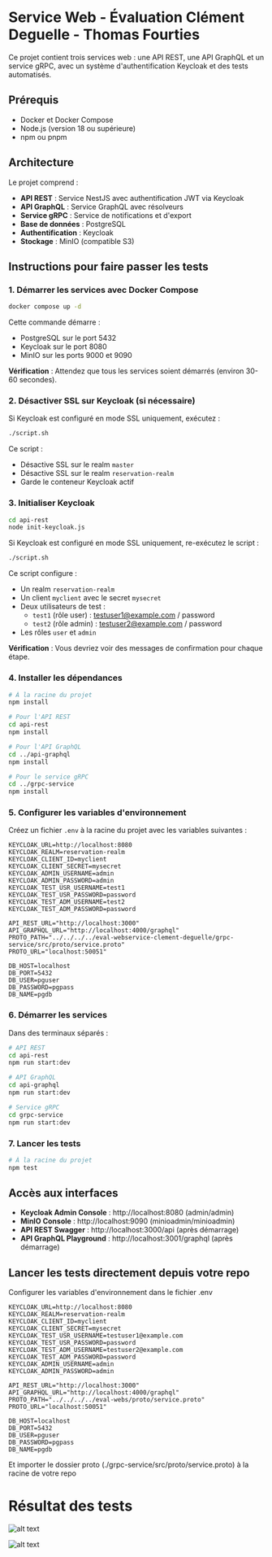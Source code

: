 # Service Web - Évaluation Clément Deguelle - Thomas Fourties

Ce projet contient trois services web : une API REST, une API GraphQL et un service gRPC, avec un système d'authentification Keycloak et des tests automatisés.

## Prérequis

- Docker et Docker Compose
- Node.js (version 18 ou supérieure)
- npm ou pnpm

## Architecture

Le projet comprend :
- **API REST** : Service NestJS avec authentification JWT via Keycloak
- **API GraphQL** : Service GraphQL avec résolveurs
- **Service gRPC** : Service de notifications et d'export
- **Base de données** : PostgreSQL
- **Authentification** : Keycloak
- **Stockage** : MinIO (compatible S3)

## Instructions pour faire passer les tests

### 1. Démarrer les services avec Docker Compose

```bash
docker compose up -d
```

Cette commande démarre :
- PostgreSQL sur le port 5432
- Keycloak sur le port 8080
- MinIO sur les ports 9000 et 9090

**Vérification** : Attendez que tous les services soient démarrés (environ 30-60 secondes).

### 2. Désactiver SSL sur Keycloak (si nécessaire)

Si Keycloak est configuré en mode SSL uniquement, exécutez :

```bash
./script.sh
```

Ce script :
- Désactive SSL sur le realm `master`
- Désactive SSL sur le realm `reservation-realm`
- Garde le conteneur Keycloak actif

### 3. Initialiser Keycloak

```bash
cd api-rest
node init-keycloak.js
```

Si Keycloak est configuré en mode SSL uniquement, re-exécutez le script :

```bash
./script.sh
```

Ce script configure :
- Un realm `reservation-realm`
- Un client `myclient` avec le secret `mysecret`
- Deux utilisateurs de test :
  - `test1` (rôle user) : testuser1@example.com / password
  - `test2` (rôle admin) : testuser2@example.com / password
- Les rôles `user` et `admin`

**Vérification** : Vous devriez voir des messages de confirmation pour chaque étape.

### 4. Installer les dépendances

```bash
# À la racine du projet
npm install

# Pour l'API REST
cd api-rest
npm install

# Pour l'API GraphQL
cd ../api-graphql
npm install

# Pour le service gRPC
cd ../grpc-service
npm install
```

### 5. Configurer les variables d'environnement

Créez un fichier `.env` à la racine du projet avec les variables suivantes :

```env
KEYCLOAK_URL=http://localhost:8080
KEYCLOAK_REALM=reservation-realm
KEYCLOAK_CLIENT_ID=myclient
KEYCLOAK_CLIENT_SECRET=mysecret
KEYCLOAK_ADMIN_USERNAME=admin
KEYCLOAK_ADMIN_PASSWORD=admin
KEYCLOAK_TEST_USR_USERNAME=test1
KEYCLOAK_TEST_USR_PASSWORD=password
KEYCLOAK_TEST_ADM_USERNAME=test2
KEYCLOAK_TEST_ADM_PASSWORD=password

API_REST_URL="http://localhost:3000"
API_GRAPHQL_URL="http://localhost:4000/graphql"
PROTO_PATH="../../../../eval-webservice-clement-deguelle/grpc-service/src/proto/service.proto"
PROTO_URL="localhost:50051"

DB_HOST=localhost
DB_PORT=5432
DB_USER=pguser
DB_PASSWORD=pgpass
DB_NAME=pgdb
```

### 6. Démarrer les services

Dans des terminaux séparés :

```bash
# API REST
cd api-rest
npm run start:dev

# API GraphQL
cd api-graphql
npm run start:dev

# Service gRPC
cd grpc-service
npm run start:dev
```

### 7. Lancer les tests

```bash
# À la racine du projet
npm test
```

## Accès aux interfaces

- **Keycloak Admin Console** : http://localhost:8080 (admin/admin)
- **MinIO Console** : http://localhost:9090 (minioadmin/minioadmin)
- **API REST Swagger** : http://localhost:3000/api (après démarrage)
- **API GraphQL Playground** : http://localhost:3001/graphql (après démarrage)

## Lancer les tests directement depuis votre repo

Configurer les variables d'environnement dans le fichier .env

```env
KEYCLOAK_URL=http://localhost:8080
KEYCLOAK_REALM=reservation-realm
KEYCLOAK_CLIENT_ID=myclient
KEYCLOAK_CLIENT_SECRET=mysecret
KEYCLOAK_TEST_USR_USERNAME=testuser1@example.com
KEYCLOAK_TEST_USR_PASSWORD=password
KEYCLOAK_TEST_ADM_USERNAME=testuser2@example.com
KEYCLOAK_TEST_ADM_PASSWORD=password
KEYCLOAK_ADMIN_USERNAME=admin
KEYCLOAK_ADMIN_PASSWORD=admin

API_REST_URL="http://localhost:3000"
API_GRAPHQL_URL="http://localhost:4000/graphql"
PROTO_PATH="../../../../eval-webs/proto/service.proto"
PROTO_URL="localhost:50051"

DB_HOST=localhost
DB_PORT=5432
DB_USER=pguser
DB_PASSWORD=pgpass
DB_NAME=pgdb
```

Et importer le dossier proto (./grpc-service/src/proto/service.proto) à la racine de votre repo

# Résultat des tests

![alt text](./image.png)

![alt text](./image_copy.png)




